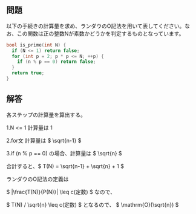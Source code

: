 <script type="text/javascript" async src="https://cdnjs.cloudflare.com/ajax/libs/mathjax/2.7.7/MathJax.js?config=TeX-MML-AM_CHTML">
</script>

<script type="text/x-mathjax-config">
 MathJax.Hub.Config({
 tex2jax: {
 inlineMath: [['$', '$'] ],
 displayMath: [ ['$$','$$'], ["\\[","\\]"] ]
 }
 });
</script>

## 問題
以下の手続きの計算量を求め、ランダウのO記法を用いて表してください。なお、この関数は正の整数Nが素数かどうかを判定するものとなっています。

```cpp
bool is_prime(int N) {
  if (N <= 1) return false;
  for (int p = 2; p * p <= N; ++p) {
    if (n % p == 0) return false;
  }
  return true;
}
```

## 解答

各ステップの計算量を算出する。

1.N <= 1 計算量は 1

2.for文 計算量は $  \sqrt{n-1} $

3.if (n % p == 0) の場合、計算量は $  \sqrt{n} $

合計すると、$ T(N) = \sqrt{n-1} + \sqrt{n} + 1 $

ランダウのO記法の定義は

$ |\frac{T(N)}{P(N)}| \leq c(定数) $ なので、

$ T(N) / \sqrt{n} \leq c(定数) $ となるので、 $ \mathrm{O}(\sqrt{n}) $